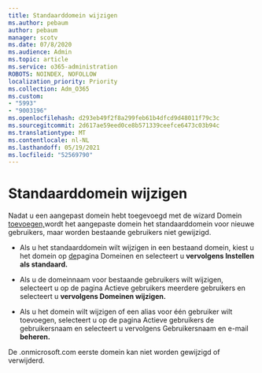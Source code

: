 ```yaml
---
title: Standaarddomein wijzigen
ms.author: pebaum
author: pebaum
manager: scotv
ms.date: 07/8/2020
ms.audience: Admin
ms.topic: article
ms.service: o365-administration
ROBOTS: NOINDEX, NOFOLLOW
localization_priority: Priority
ms.collection: Adm_O365
ms.custom:
- "5993"
- "9003196"
ms.openlocfilehash: d293eb49f2f8a299feb61b4dfcd9d48011f79c3c
ms.sourcegitcommit: 2d617ae59eed0ce8b571339ceefce6473c03b94c
ms.translationtype: MT
ms.contentlocale: nl-NL
ms.lasthandoff: 05/19/2021
ms.locfileid: "52569790"
---
```

# <a name="change-default-domain"></a>Standaarddomein wijzigen

Nadat u een aangepast domein hebt toegevoegd met de wizard Domein [toevoegen,](https://admin.microsoft.com/Adminportal#/Domains/Wizard)wordt het aangepaste domein het standaarddomein voor nieuwe gebruikers, maar worden bestaande gebruikers niet gewijzigd.

- Als u het standaarddomein wilt wijzigen in een bestaand domein, kiest u het domein op [de](https://admin.microsoft.com/Adminportal/Home#/Domains)pagina Domeinen en selecteert u **vervolgens Instellen als standaard.**

- Als u de domeinnaam voor bestaande [](https://admin.microsoft.com/Adminportal/Home#/users) gebruikers wilt wijzigen, selecteert u op de pagina Actieve gebruikers meerdere gebruikers en selecteert u **vervolgens Domeinen wijzigen.**

- Als u het domein wilt wijzigen of een [](https://admin.microsoft.com/Adminportal/Home#/users) alias voor één gebruiker wilt toevoegen, selecteert u op de pagina Actieve gebruikers de gebruikersnaam en selecteert u vervolgens Gebruikersnaam en e-mail **beheren.**

De .onmicrosoft.com eerste domein kan niet worden gewijzigd of verwijderd.